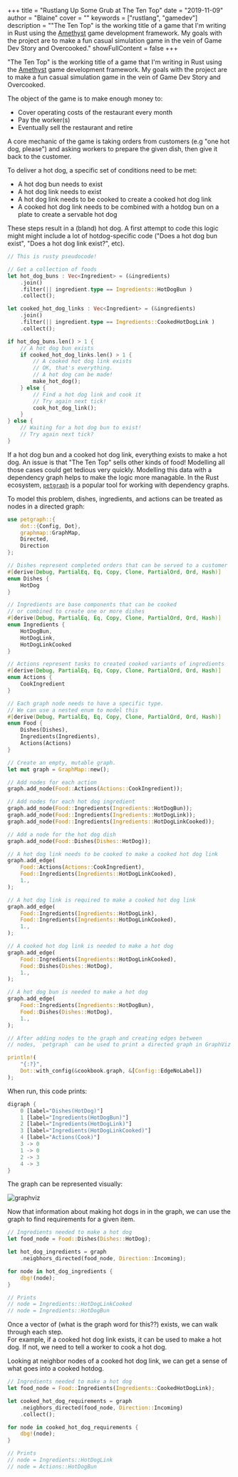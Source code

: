 +++
title = "Rustlang Up Some Grub at The Ten Top"
date = "2019-11-09"
author = "Blaine"
cover = ""
keywords = ["rustlang", "gamedev"]
description = "\"The Ten Top\" is the working title of a game that I'm writing in Rust using the [Amethyst](https://fixme.com) game development framework. My goals with the project are to make a fun casual simulation game in the vein of Game Dev Story and Overcooked."
showFullContent = false
+++

"The Ten Top" is the working title of a game that I'm writing in Rust using the [Amethyst](https://fixme.com) game development
framework. My goals with the project are to make a fun casual simulation game in the vein of Game Dev Story and Overcooked.

The object of the game is to make enough money to:

- Cover operating costs of the restaurant every month
- Pay the worker(s)
- Eventually sell the restaurant and retire

A core mechanic of the game is taking orders from customers (e.g "one hot dog, please") and asking workers to prepare the given
dish, then give it back to the customer.

To deliver a hot dog, a specific set of conditions need to be met:

- A hot dog bun needs to exist
- A hot dog link needs to exist
- A hot dog link needs to be cooked to create a cooked hot dog link
- A cooked hot dog link needs to be combined with a hotdog bun on a plate to create a servable hot dog

These steps result in a (bland) hot dog. A first attempt to code this logic might might include a lot of
hotdog-specific code ("Does a hot dog bun exist", "Does a hot dog link exist?", etc).

```rust
// This is rusty pseudocode!

// Get a collection of foods
let hot_dog_buns : Vec<Ingredient> = (&ingredients)
    .join()
    .filter(|| ingredient.type == Ingredients::HotDogBun )
    .collect();

let cooked_hot_dog_links : Vec<Ingredient> = (&ingredients)
    .join()
    .filter(|| ingredient.type == Ingredients::CookedHotDogLink )
    .collect();

if hot_dog_buns.len() > 1 {
    // A hot dog bun exists
    if cooked_hot_dog_links.len() > 1 {
        // A cooked hot dog link exists
        // OK, that's everything.
        // A hot dog can be made!
        make_hot_dog();
    } else {
        // Find a hot dog link and cook it
        // Try again next tick!
        cook_hot_dog_link();
    }
} else {
    // Waiting for a hot dog bun to exist!
    // Try again next tick?
}
```

If a hot dog bun and a cooked hot dog link, everything exists to make a hot dog. An issue is that "The Ten Top"
sells other kinds of food! Modelling all those cases could get tedious very quickly. Modelling this data with a dependency graph
helps to make the logic more managable. In the Rust ecosystem, [`petgraph`](https://fixme.com) is a popular tool for working
with dependency graphs.

To model this problem, dishes, ingredients, and actions can be treated as nodes in a directed graph:

```rust
use petgraph::{
    dot::{Config, Dot},
    graphmap::GraphMap,
    Directed,
    Direction
};

// Dishes represent completed orders that can be served to a customer
#[derive(Debug, PartialEq, Eq, Copy, Clone, PartialOrd, Ord, Hash)]
enum Dishes {
    HotDog
}

// Ingredients are base components that can be cooked
// or combined to create one or more dishes
#[derive(Debug, PartialEq, Eq, Copy, Clone, PartialOrd, Ord, Hash)]
enum Ingredients {
    HotDogBun,
    HotDogLink,
    HotDogLinkCooked
}

// Actions represent tasks to created cooked variants of ingredients
#[derive(Debug, PartialEq, Eq, Copy, Clone, PartialOrd, Ord, Hash)]
enum Actions {
    CookIngredient
}

// Each graph node needs to have a specific type.
// We can use a nested enum to model this
#[derive(Debug, PartialEq, Eq, Copy, Clone, PartialOrd, Ord, Hash)]
enum Food {
    Dishes(Dishes),
    Ingredients(Ingredients),
    Actions(Actions)
}

// Create an empty, mutable graph.
let mut graph = GraphMap::new();

// Add nodes for each action
graph.add_node(Food::Actions(Actions::CookIngredient));

// Add nodes for each hot dog ingredient
graph.add_node(Food::Ingredients(Ingredients::HotDogBun));
graph.add_node(Food::Ingredients(Ingredients::HotDogLink));
graph.add_node(Food::Ingredients(Ingredients::HotDogLinkCooked));

// Add a node for the hot dog dish
graph.add_node(Food::Dishes(Dishes::HotDog));

// A hot dog link needs to be cooked to make a cooked hot dog link
graph.add_edge(
    Food::Actions(Actions::CookIngredient),
    Food::Ingredients(Ingredients::HotDogLinkCooked),
    1.,
);

// A hot dog link is required to make a cooked hot dog link
graph.add_edge(
    Food::Ingredients(Ingredients::HotDogLink),
    Food::Ingredients(Ingredients::HotDogLinkCooked),
    1.,
);

// A cooked hot dog link is needed to make a hot dog
graph.add_edge(
    Food::Ingredients(Ingredients::HotDogLinkCooked),
    Food::Dishes(Dishes::HotDog),
    1.,
);

// A hot dog bun is needed to make a hot dog
graph.add_edge(
    Food::Ingredients(Ingredients::HotDogBun),
    Food::Dishes(Dishes::HotDog),
    1.,
);

// After adding nodes to the graph and creating edges between
// nodes, `petgraph` can be used to print a directed graph in GraphViz format

println!(
    "{:?}",
    Dot::with_config(&cookbook.graph, &[Config::EdgeNoLabel])
);
```

When run, this code prints:

```rust
digraph {
    0 [label="Dishes(HotDog)"]
    1 [label="Ingredients(HotDogBun)"]
    2 [label="Ingredients(HotDogLink)"]
    3 [label="Ingredients(HotDogLinkCooked)"]
    4 [label="Actions(Cook)"]
    3 -> 0
    1 -> 0
    2 -> 3
    4 -> 3
}
```

The graph can be represented visually:

![graphviz](https://user-images.githubusercontent.com/2590422/67796146-dd17cf00-fa55-11e9-95ea-272d88ec50b8.png)

Now that information about making hot dogs in in the graph, we can use the graph to find requirements for a given item.

```rust
// Ingredients needed to make a hot dog
let food_node = Food::Dishes(Dishes::HotDog);

let hot_dog_ingredients = graph
    .neigbhors_directed(food_node, Direction::Incoming);

for node in hot_dog_ingredients {
    dbg!(node);
}

// Prints
// node = Ingredients::HotDogLinkCooked
// node = Ingredients::HotDogBun
```

Once a vector of (what is the graph word for this??) exists, we can walk through each step.  
For example, if a cooked hot dog link exists, it can be used to make a hot dog. If not, we need to tell a worker to cook a hot dog.

Looking at neighbor nodes of a cooked hot dog link, we can get a sense of what goes into a cooked hotdog.

```rust
// Ingredients needed to make a hot dog
let food_node = Food::Ingredients(Ingredients::CookedHotDogLink);

let cooked_hot_dog_requirements = graph
    .neigbhors_directed(food_node, Direction::Incoming)
    .collect();

for node in cooked_hot_dog_requirements {
    dbg!(node);
}

// Prints
// node = Ingredients::HotDogLink
// node = Actions::HotDogBun
```
